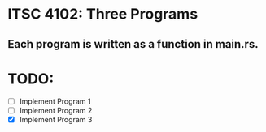 # ITSC 4102: Three Programs
Each program is written as a function in main.rs.
---
# TODO:
- [ ] Implement Program 1
- [ ] Implement Program 2
- [x] Implement Program 3

